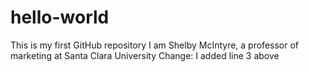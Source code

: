# hello-world
This is my first GitHub repository
I am Shelby McIntyre, a professor of marketing at Santa Clara University
Change: I added line 3 above

